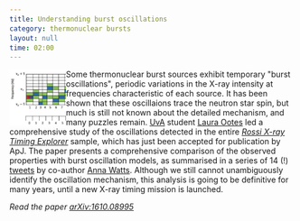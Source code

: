```yaml
---
title: Understanding burst oscillations
category: thermonuclear bursts
layout: null
time: 02:00
---
```

<!-- converted from blosxom format post by dkg 22.1.2022 -->
<img src="images/burstosc.jpg" width="100" align="left">
Some thermonuclear burst sources exhibit temporary "burst oscillations", 
periodic variations in the X-ray intensity at frequencies characteristic
of each source. It has been shown that these oscillaions trace the neutron 
star spin, but much is still not known about the detailed mechanism, and
many puzzles remain. 
<a href="http://www.astro.uva.nl">UvA</a> student 
<a href="http://www.astro.uva.nl/people/laura-ootes">Laura Ootes</a> led
a comprehensive study of the oscillations detected in the entire 
<a href="http://heasarc.gsfc.nasa.gov/docs/xte/xte_1st.html"><em>Rossi X-ray
Timing Explorer</em></a>
sample, which has just been accepted for publication by ApJ. 
The paper presents a comprehensive comparison of the observed properties
with burst oscillation models, as summarised in a series of 14 (!) 
<a href="https://twitter.com/drannawatts/status/793006957389082624">tweets</a>
by co-author 
<a href="https://staff.fnwi.uva.nl/a.l.watts">Anna Watts</a>. Although
we still cannot unambiguously identify the oscillation mechanism, this 
analysis is going to be definitive for many years, until a new X-ray timing
mission is launched.
<p>
<em>Read the paper <a href="http://arxiv.org/abs/1610.08995">arXiv:1610.08995</a></em>
